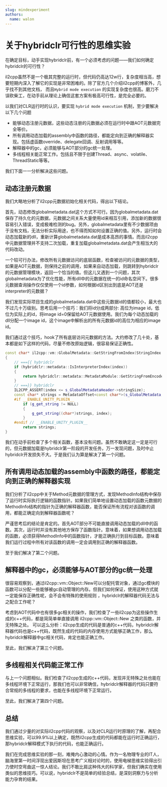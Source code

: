 ```yaml
---
slug: mindexperiment
authors:
  name: walon
---
```


# 关于hybridclr可行性的思维实验

在确定目标，动手实现hybridclr前，有一个必须考虑的问题——我们如何确定hybridclr的可行性？

il2cpp虽然不是一个极其完整的运行时，但代码仍高达12w行，复杂度相当高，想要短期内深入了解它的实现是非常困难的。除了官方几个介绍il2cpp的博客外，几乎找不到其他文档，
而且`Hybrid mode execution` 的实现复杂度也很高。磨刀不误砍柴工，在动手前从理论上确信这套方案有极高可行性，是完全必要的。

以我们对CLR运行时的认识，要实现 `hybrid mode execution` 机制，至少要解决以下几个问题

- 能够动态注册元数据，这些动态注册的元数据必须在运行时中跟AOT元数据完全等价。
- 所有调用动态加载的assembly中函数的路径，都能定向到正确的解释器实现。包括虚函数override、delegate回调、反射调用等等。
- 解释器中的gc，必须能够与AOT部分的gc统一处理。
- 多线程相关能正常工作。包括且不限于创建Thread、async、volatile、ThreadStatic等等。

我们下面一一分析解决这些问题。

## 动态注册元数据

我们大略地分析了il2cpp元数据初始化相关代码，得出以下结论。

首先，动态修改globalmetadata.dat这个方式不可行。因为globalmetadata.dat保存了持久化的元数据，元数据之间关系大量使用id来相互引用，添加新的数据很容易引入错误，变成极难检测的bug。另外，globalmetadata里有不少数据项由于没有文档，无法分析实际用途，也不得而知如何设置正确的值。另外，运行时会动态加载新的dll，重新计算globalmetadata.dat是成本高昂的事情。而且il2cpp中元数据管理并不支持二次加载，重复加载globalmetadata.dat会产生相当大的代码改动。

一个较可行办法，修改所有元数据访问的底层函数，检查被访问的元数据的类型，如果是AOT元数据，则保持之前的调用，如果来自动态加载，则跳转到hybridclr的元数据管理模块，返回一个恰当的值。但这儿又遇到一个问题，其次globalmetadata为了优化性能，所有dll中的元数据在统一的id命名空间下。很多元数据查询操作仅仅使用一个id参数，如何根据id区别出到底是AOT还是interpreter的元数据？

我们发现实际项目生成的globalmetadata.dat中这些元数据id的值都较小，最大也不过几十万级别。思考后用一个技巧：我们将id分成两部分: 高位为image id，低位为实际上的id，将image id=0保留给AOT元数据使用。我们为每个动态加载的dll分配一个image id，这个image中解析出的所有元数据id的高位为相应的image id。

我们通过这个技巧，hook了所有底层访问元数据的方法。大约修改了几十处，基本都是如下这样的代码，尽量不修改原始逻辑，很容易保证正确性。

```cpp
const char* il2cpp::vm::GlobalMetadata::GetStringFromIndex(StringIndex index)
{
    // ==={{ hybridclr
    if (hybridclr::metadata::IsInterpreterIndex(index))
    {
        return hybridclr::metadata::MetadataModule::GetStringFromEncodeIndex(index);
    }
    // ===}} hybridclr
    IL2CPP_ASSERT(index <= s_GlobalMetadataHeader->stringSize);
    const char* strings = MetadataOffset<const char*>(s_GlobalMetadata, s_GlobalMetadataHeader->stringOffset, index);
    #if __ENABLE_UNITY_PLUGIN__
        if (g_get_string != NULL)
        {
            g_get_string((char*)strings, index);
        }
    #endif // __ENABLE_UNITY_PLUGIN__
        return strings;
}

```

我们在动手前检查了多个相关函数，基本没有问题。虽然不敢确定这一定是可行的，但元数据加载是hybridclr第一阶段的开发任务，万一发现问题，及时中止hybridclr开发损失不大。于是我们认为算是解决了第一个问题。

## 所有调用动态加载的assembly中函数的路径，都能定向到正确的解释器实现

我们分析了il2cpp中关于Method元数据的管理方式，发现MethodInfo结构中保存了运行时实际执行逻辑的函数指针。如果我们简单地设置动态加载的函数元数据的MethodInfo结构的指针为正确的解释器函数，能否保证所有流程对该函数的调用，都能正确定向到解释器函数呢？

严谨思考后的结论是肯定的。首先AOT部分不可能直接调用动态加载的dll中的函数。其次，运行时并没有其他地方保存了函数指针。意味着，如果想调用动态加载的函数，必须获得MethodInfo中的函数指针，才能正确执行到目标函数。意味着我们运行过程中所有对该函数的调用一定会调用到正确的解释器函数。

至于我们解决了第二个问题。

## 解释器中的gc，必须能够与AOT部分的gc统一处理

很容易观察到，通过il2cpp::vm::Object::New可以分配托管对象，通过gc模块的函数可以分配一些能够被gc自动管理的内存。但我们如何保证，使用这种方式就一定能保存正确性呢，会不会有特殊的使用规则 ，hybridclr的解释器代码无法与之配合工作呢？

考虑到AOT代码中也有很多gc相关的操作，我们检查了一些il2cpp为这些操作生成的c++代码，都是简简单单直接调用 il2cpp::vm::Object::New 之类的函数，并无特殊之处。 可以这么分析：il2cpp生成的代码是普通的c++代码，hybridclr解释器代码也是c++代码，既然生成的代码的内存使用方式能够正确工作，那么hybridclr解释器中gc相关代码，肯定也能正确工作。

至此，我们解决了第三个问题。

## 多线程相关代码能正常工作

与上一个问题相似。我们检查了il2cpp生成的c++代码，发现并无特殊之处也能在多线程环境下正常运行，那我们也可以非常确信，hybridclr解释器的代码只要符合常规的多线程的要求，也能在多线程环境下正常运行。

至此，我们解决了第四个问题。

## 总结

我们通过少量的对实际il2cpp代码的观察，以及对CLR运行时原理的了解，再配合思维实验，可以99.9%以上确定，既然il2cpp生成的代码都能在运行时正确运行，那hybridclr解释模式下执行的代码，也能正确运行。

我们在完成思维实验的那一刻，难掩内心激动的心情。作为一名物理专业的IT人，脑海里第一时间浮现出爱因斯坦在思考广义相对论时的，使用电梯思维实验得出引力使时空弯曲这一惊人结论。我们不敢比肩这种伟大的科学家，但我们确实在使用类似的思维技巧。可以说，hybridclr不是简单的经验总结，是深刻洞察力与分析能力孕育的结果。
